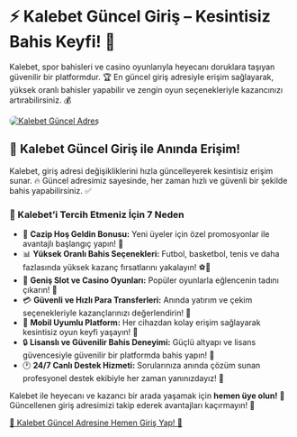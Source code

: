 <h1>⚡ Kalebet Güncel Giriş – Kesintisiz Bahis Keyfi! 🎰</h1>

<p>Kalebet, spor bahisleri ve casino oyunlarıyla heyecanı doruklara taşıyan güvenilir bir platformdur. 🏆 En güncel giriş adresiyle erişim sağlayarak, yüksek oranlı bahisler yapabilir ve zengin oyun seçenekleriyle kazancınızı artırabilirsiniz. 💰</p>

<a href="https://www.lugabet496.com/tr/" title="Kalebet Güncel Giriş">
    <img src="https://i.ibb.co/5K7Ks6w/zzzz3.gif" alt="Kalebet Güncel Adres" style="max-width:100%; height:auto; border-radius:8px;">
</a>

<div class="description">
    <h2>🚀 Kalebet Güncel Giriş ile Anında Erişim!</h2>
    <p>Kalebet, giriş adresi değişikliklerini hızla güncelleyerek kesintisiz erişim sunar. 🔥 Güncel adresimiz sayesinde, her zaman hızlı ve güvenli bir şekilde bahis yapabilirsiniz. ✅</p>  
    <h3>🎯 Kalebet’i Tercih Etmeniz İçin 7 Neden</h3>
    <ul>
        <li>🎁 <strong>Cazip Hoş Geldin Bonusu:</strong> Yeni üyeler için özel promosyonlar ile avantajlı başlangıç yapın! 🎉</li>
        <li>📊 <strong>Yüksek Oranlı Bahis Seçenekleri:</strong> Futbol, basketbol, tenis ve daha fazlasında yüksek kazanç fırsatlarını yakalayın! ⚽🏀</li>
        <li>🎰 <strong>Geniş Slot ve Casino Oyunları:</strong> Popüler oyunlarla eğlencenin tadını çıkarın! 🎲</li>
        <li>💳 <strong>Güvenli ve Hızlı Para Transferleri:</strong> Anında yatırım ve çekim seçenekleriyle kazançlarınızı değerlendirin! 💸</li>
        <li>📱 <strong>Mobil Uyumlu Platform:</strong> Her cihazdan kolay erişim sağlayarak kesintisiz oyun keyfi yaşayın! 📲</li>
        <li>🔒 <strong>Lisanslı ve Güvenilir Bahis Deneyimi:</strong> Güçlü altyapı ve lisans güvencesiyle güvenilir bir platformda bahis yapın! 🏅</li>
        <li>🕐 <strong>24/7 Canlı Destek Hizmeti:</strong> Sorularınıza anında çözüm sunan profesyonel destek ekibiyle her zaman yanınızdayız! 💬</li>
    </ul>
    <p>Kalebet ile heyecanı ve kazancı bir arada yaşamak için <strong>hemen üye olun!</strong> 🚀 Güncellenen giriş adresimizi takip ederek avantajları kaçırmayın! 🎰</p>    
    <a href="https://www.lugabet496.com/tr/" title="Kalebet Güncel Adres">🔗 Kalebet Güncel Adresine Hemen Giriş Yap! 🌟</a>
</div>
